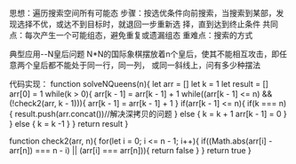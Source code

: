 思想：遍历搜索空间所有可能态
步骤：按选优条件向前搜索，当搜索到某部，发现选择不优，或达不到目标时，就退回一步重新选
择，直到达到终止条件
共同点：每次产生一个可能组态，避免重复或遗漏组态
重难点：搜索的方式

典型应用--N皇后问题
N*N的国际象棋摆放着n个皇后，使其不能相互攻击，即任意两个皇后都不能处于同一行，同一列，
或同一斜线上，问有多少种摆法

代码实现：
function solveNQueens(n){
  let arr = []
  let k = 1
  let result = []
  arr[0] = 1
  while(k > 0){
    arr[k - 1] = arr[k - 1] + 1
    while((arr[k - 1] <= n) && (!check2(arr, k - 1))){
      arr[k - 1] = arr[k - 1] + 1
    }
    if(arr[k - 1] <= n){
      if(k === n){
        result.push(arr.concat())//解决深拷贝的问题
      } else {
        k = k + 1
        arr[k - 1] = 0
      }
    } else {
      k = k -1
    }
  }
  return result
}

function check2(arr, n){
  for(let i = 0; i <= n - 1; i++){
    if((Math.abs(arr[i] - arr[n]) === n - i) || (arr[i] === arr[n])){
      return false
    }
  }
  return true
}
